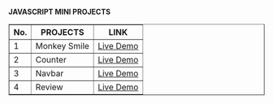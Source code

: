 **JAVASCRIPT MINI PROJECTS**

<table border="1" cellspacing="5" width="500" cellpadding="5">
<thead>
    <tr>
        <th>No.</th>
       <th>PROJECTS</th>
       <th>LINK</th>
</thead>

<tbody>
<td>1</td>
<td>Monkey Smile</td>
<td><a href="https://sheriff-gaye.github.io/Javascript_mini_projects/monkey_smile/index.html" >Live Demo</a>

<tr>
<td>2</td>
<td>Counter</td>
<td><a href="https://sheriff-gaye.github.io/Javascript_mini_projects/counter/index.html" >Live Demo</a>


<tr>
<td>3</td>
<td>Navbar</td>
<td><a href="https://sheriff-gaye.github.io/Javascript_mini_projects/navbar/index.html" >Live Demo</a>

<tr>
<td>4</td>
<td>Review</td>
<td><a href="https://sheriff-gaye.github.io/Javascript_mini_projects/review/index.html" >Live Demo</a>

</tbody>

</table>
